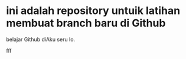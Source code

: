 # ini adalah repository untuik latihan membuat branch baru di Github
belajar Github diAku seru lo.

fff
